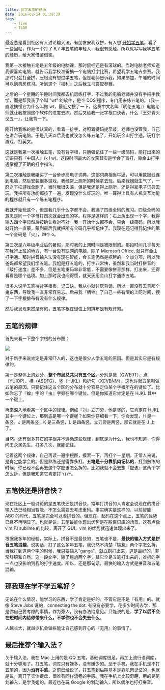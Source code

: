 ```yaml
---
title: 我学五笔的经历
date: 2016-02-14 01:39:39
tags: 
    - live
    - TLDR
---
```


最近总是看到社区有人讨论输入法，有朋友安利双拼，有人想 [开始学五笔](https://v2ex.com/t/256251)，看了一些回帖，作为一个打了 6,7 年五笔的年轻人，我很有感触，所以就写写我学五笔的经历，给大家借鉴借鉴。

我第一次接触五笔是五年级的电脑课，那时鼠标还是有滚球的。当时电脑老师知道我很喜欢电脑，就告诉我学校准备搞一个电脑打字比赛，希望我学五笔去参赛。我那时只会打全拼，压根没有想过学五笔，但是老师告诉我，如果参加，午睡的时间可以到机房练习。听到这个『福利』之后我立马答应参赛。

之后的一个星期的午睡时间我都去机房练打字，不过我的电脑老师并没有手把手教学，而是帮我装了个叫 "wt" 的软件，是个 DOS 程序，专门用来练五笔的。（我一直没搞懂它为什么叫做 wt，最近又搜了一下，这货中文名叫『明伦五笔』）电脑老师就让我按照这个软件的进度去练。然后又给我一张字根口诀表，什么『王旁青头戈五一』，让我背一下。

刚开始我练的是很认真的，看着一排字，对照着键码提示敲。老师也没管我，自己在讲台玩电脑。于是几天以后我也就没怎么练五笔了，开始玩金山打字通，玩打字游戏，打英文。

这就是我第一次接触五笔，没有背字根，只勉强记住了一些一级简码，能打出来的词语只有『中国人』(k l w)。这段时间最大的收获其实是学会了盲打，靠金山打字通掌握了正确的打字指法。

第二次接触是我姐买了一台步步高电子词典，这部词典相当牛逼，可以用数据线连到电脑，然后安装很多游戏，我经常上厕所的时候拿去玩。后来我姐就生气了，一怒之下把游戏全删了。当时我很失落，但是我还是得上厕所，还是得拿电子词典去玩。我把所有功能都按了一遍，发现没什么好玩的，唯一算得上具有人机交互功能的程序就只有一个练五笔程序。

我就开始玩这个，但是我几乎什么字都不会，我选了四级全码的练习。四级全码的意思是同一个字母打四次就会出现的字。程序是这样的：右上角出现一个字，我得输入四个字母然后按确认看对不对。我一开始什么都不会，只会一级简码。所以我就开始一直蒙，蒙到最后我就把所有全码几乎都记住了。我现在还记得我记住的第一个全码是『火』，四个 o。

第三次是六年级毕业后的暑假，那时我的上网时间是被限制的。那段时间几乎每天在我爸上班的地方，有一台没有联网的电脑，除了 Microsoft Office, 就只有金山打字通。那时拼音输入法没有现在智能，会五笔仍然是招聘的一个加分项，所以我爸妈都希望我们学五笔。我姐是打五笔的，打字非常快，虽然和我当时打拼音的『敲打速度』差不多，但是五笔重码率非常低，不需要像拼音那样，打出来，还得看看是哪个选项。加上那时我也闷得慌，就天天用金山打字通练五笔。

很多人说学五笔得背字根表，记口诀。我从小就讨厌背诵，所以一直没有去背那个鬼东西，导致我一直非常容易忘。后来我『牺牲』了自己一些有限的上网时间，搜了一下字根排布有没有什么规律。

然后我发现果然是有的，五笔字根在键位上的排布是有规律的。

## 五笔的规律

首先来看一下整个字根的分布图：

![](http://blogscdn.qiniudn.com/zigenbiao.png)

对于新手来说肯定是非常吓人的，这也是很少人学五笔的原因。但是其实它是有规律的。

第一是整体上的划分，**整个布局总共只有五个区**，分别是撇（QWERT）、点（YUIOP）、横（ASDFG）、竖（HJKL）和折勾（XCVBNM）。这也许就五笔叫做五笔的原因。只要记住这五个区的分布就十分容易定位某个字根所在的键位了。比如你忘了『蝗』字的『虫』字旁在哪个键位，但是你知道它肯定是在 HJKL 其中一个键上。

再来深入地看某一个区中的规律。例如『刘』立刀旁，他是竖的，它肯定在 HJKL 其中一个键位上，那到底是哪一个键呢？如果你仔细看一下，你会发现，H 是一条竖，J 是两条竖，K 是三条竖，L 是四条竖。立刀旁是两竖，那它就是在 J 上了。

当然，还有很多其它的字根并不遵循这些规律，到底是为什么，我也不知道，你得问王永民先生。打多几次，就能记住。

记着这两个规律，自己再读一遍字根图，摸索一下，再打个一星期，正常人来说，是肯定能学会的。但是熟练还是得靠多打。**五笔是十分靠肌肉记忆的**，打到熟练的时候，你已经不会再去这个字应该怎么拆的。比如我就不会去想『应该』这两个字怎么拆，但是我知道它肯定打 `YIYY`。

## 五笔快还是拼音快？

现在社区上一般讨论的是五笔快还是拼音快。常年打拼音的人肯定会说现在的拼音输入法已经相当智能，不怎么需要去考虑重码。事实确实是这样的，以前智能 ABC 的时代，五笔是完全可以虐拼音的。但现在，起码在这个点上，五笔的优势已经不再明显了。也就是说，五笔最能体现出优势是在脱离词库的场景。这有点像 vim 和 sublime 的比较，离开了 GUI，vim 的优势就迅速体现出来了。

根据我多年的经验，实际上，拼音不是最快的，五笔也不是，**最快的输入方式是拼音五笔混输**。说实话，打了这么多年五笔，我仍然不清楚『尴尬』两个字怎么拆，当我打到这两个字的时候，我只要输入"ganga"，就立刻打出来，这是最好的，非常舒服和自然。这一段文字，除了尴尬两个字，其它全是五笔打出来的，难拆的字一点也没影响到我的打字速度。所以，还是那句话，最快的输入方式是拼音和五笔混输。

## 那我现在学不学五笔好？

无论在什么情况，能学习的东西，学了肯定是好的，不管它是不是『有用』的。就像 Steve Jobs 说的，connecting the dot. 有没有必要学，花多少时间去学，那是你自己要考虑的事情，作为旁人，没有办法给意见。只能说的是，**学了以后不会在短时间内给你带来什么，不学你也不会失去什么**。

人越长大，就越少机会做些能让自己感到开心的『无用』的事情了。

## 最后推荐个输入法？

关于输入法，我在 Mac 上用的是 QQ 五笔，基础词库很足，再加上流行语词库，就十分够用了。打五笔，词库只有嫌多，没有嫌少的。至于手机，我在手机是不打五笔的，因为**没有手感**。之前已经说了，打五笔到后期基本是靠肌肉记忆的，也就是说，离开了实体键盘，很难有同样流畅的手感。我在手机上比较奇葩，用的是笔划输入，是学我姐的。最近也在玩 Google 的划动输入，所以偶尔也打打拼音。
